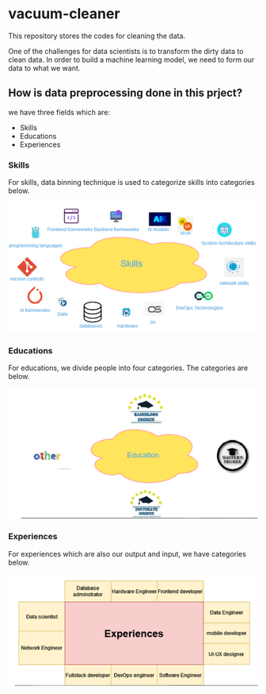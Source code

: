 # vacuum-cleaner
This repository stores the codes for cleaning the data.

One of the challenges for data scientists is to transform the dirty data to clean data.
In order to build a machine learning model, we need to form our data to what we want.

## How is data preprocessing done in this prject?

we have three fields which are:
- Skills
- Educations
- Experiences

### Skills
For skills, data binning technique is used to categorize skills into categories below.

<img src=".img/skills.png" />

### Educations
For educations, we divide people into four categories. The categories are below.

<img src=".img/educations.png" />

### Experiences
For experiences which are also our output and input, we have categories below.

<img src=".img/experiences.png" />
